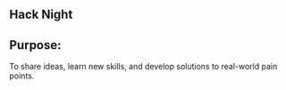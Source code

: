 Hack Night
----------

Purpose:
--------
To share ideas, learn new skills, and develop solutions to real-world pain points.
